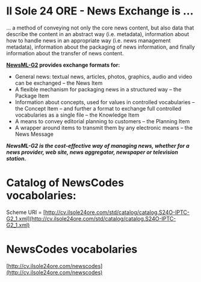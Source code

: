 # Il Sole 24 ORE - News Exchange is …

… a method of conveying not only the core news content, but also data that describe the content in an abstract way (i.e. metadata), information about how to handle news in an appropriate way (i.e. news management metadata), information about the packaging of news information, and finally information about the transfer of news content.

**[NewsML-G2](http://cv.ilsole24ore.com/) provides exchange formats for:**
- General news: textual news, articles, photos, graphics, audio and video can be exchanged – the News Item
- A flexible mechanism for packaging news in a structured way – the Package Item
- Information about concepts, used for values in controlled vocabularies – the Concept Item – and further a format to exchange full controlled vocabularies as a single file – the Knowledge Item
- A means to convey editorial planning to customers – the Planning Item
- A wrapper around items to transmit them by any electronic means – the News Message


***NewsML-G2 is the cost-effective way of managing news, whether for a news provider, web site, news aggregator, newspaper or television station.***

# Catalog of NewsCodes vocabolaries:
Scheme URI = [http://cv.ilsole24ore.com/std/catalog/catalog.S24O-IPTC-G2_1.xml](http://cv.ilsole24ore.com/std/catalog/catalog.S24O-IPTC-G2_1.xml)

# NewsCodes vocabolaries
[http://cv.ilsole24ore.com/newscodes](http://cv.ilsole24ore.com/newscodes)
